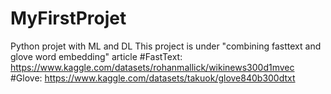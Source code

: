 # MyFirstProjet
Python projet with ML and DL
This project is under "combining fasttext and glove word embedding" article
#FastText:
https://www.kaggle.com/datasets/rohanmallick/wikinews300d1mvec
#Glove:
https://www.kaggle.com/datasets/takuok/glove840b300dtxt

